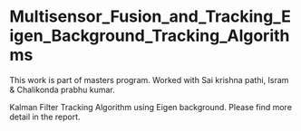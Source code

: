 Multisensor_Fusion_and_Tracking_Eigen_Background_Tracking_Algorithms
====================================================================

This work is part of masters program. Worked with Sai krishna pathi, Isram & Chalikonda prabhu kumar.

Kalman Filter Tracking Algorithm using Eigen background. Please find more detail in the report. 
